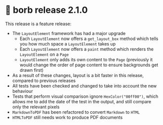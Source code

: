 # :mega: borb release 2.1.0

This release is a feature release:
- The `LayoutElement` framework has had a major upgrade
  - Each `LayoutElement` now offers a `get_layout_box` method which tells you how much space a `LayoutElement` takes up
  - Each `LayoutElement` now offers a `paint` method which renders the `LayoutElement` on a `Page` 
  - `LayoutElement` only adds its own content to the `Page` (previously it would change the order of page content to ensure backgrounds get drawn first)
- As a result of these changes, layout is a bit faster in this release, compared to previous releases
- All tests have been checked and changed to take into account the new behaviour
- Tests that perform visual comparison ignore `HexColor("00ff00")`, which allows me to add the date of the test in the output, and still compare only the relevant pixels
- `MarkdownToPDF` has been refactored to convert `Markdown` to `HTML`
- `HTMLToPDF` still needs work to produce PDF documents